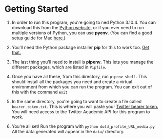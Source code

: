 # Getting Started

1) In order to run this program, you're going to ned Python 3.10.4. You can download this from the [Python website](https://www.python.org/downloads/release/python-3104/), or if you ever need to run multiple versions of Python, you can use **pyenv**. (You can find a good setup guide for Mac [here.](https://opensource.com/article/19/5/python-3-default-mac))

2) You'll need the Python package installer **pip** for this to work too. [Get that.](https://pip.pypa.io/en/stable/installation/)

3) The last thing you'll need to install is **pipenv**. This lets you manage the different packages, which are listed in `Pipfile`.

4) Once you have all these, from this directory, run `pipenv shell`. This should install all the packages you need and create a virtual environment from which you can run the program. You can exit out of this with the command `exit`

5) In the same directory, you're going to want to create a file called `bearer_token.txt`. This is where you will paste your [Twitter bearer token.](https://developer.twitter.com/en/docs/authentication/oauth-2-0/bearer-tokens) You will need access to the Twitter Academic API for this program to work.

6) You're all set! Run the program with `python dwld_profile_URL_media.py` All the data generated will appear in the `data/` directory.